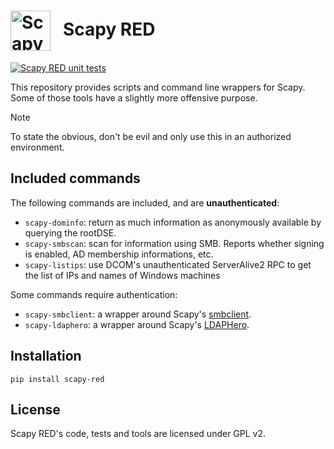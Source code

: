 <!-- start_ppi_description -->

# <img src="https://github.com/gpotter2/scapy-red/raw/master/doc/scapy-red_logo.png" width="64" valign="middle" alt="Scapy" />&nbsp;&nbsp; Scapy RED

[![Scapy RED unit tests](https://github.com/gpotter2/scapy-red/actions/workflows/unittests.yml/badge.svg?branch=master&event=push)](https://github.com/gpotter2/scapy-red/actions/workflows/unittests.yml?query=event%3Apush) <!-- ignore_ppi -->

This repository provides scripts and command line wrappers for Scapy. Some of those tools have a slightly more offensive purpose.

> [!NOTE]
> To state the obvious, don't be evil and only use this in an authorized environment.

## Included commands

The following commands are included, and are **unauthenticated**:

- `scapy-dominfo`: return as much information as anonymously available by querying the rootDSE.
- `scapy-smbscan`: scan for information using SMB. Reports whether signing is enabled, AD membership informations, etc.
- `scapy-listips`: use DCOM's unauthenticated ServerAlive2 RPC to get the list of IPs and names of Windows machines

Some commands require authentication:

- `scapy-smbclient`: a wrapper around Scapy's [smbclient](https://scapy.readthedocs.io/en/latest/layers/smb.html#high-level-smbclient).
- `scapy-ldaphero`: a wrapper around Scapy's [LDAPHero](https://scapy.readthedocs.io/en/latest/layers/ldap.html#ldaphero).

## Installation

```
pip install scapy-red
```

<!-- stop_ppi_description -->

## License

Scapy RED's code, tests and tools are licensed under GPL v2.
